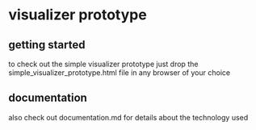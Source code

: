 # visualizer prototype

## getting started

to check out the simple visualizer prototype just drop the simple_visualizer_prototype.html file in any browser of your choice

## documentation

also check out documentation.md for details about the technology used